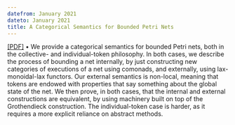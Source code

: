 ```yaml
---
datefrom: January 2021
dateto: January 2021
title: A Categorical Semantics for Bounded Petri Nets
---
```


[[PDF]](https://arxiv.org/abs/2101.09100) • We provide a categorical semantics for bounded Petri nets, both in the collective- and individual-token philosophy. In both cases, we describe the process of bounding a net internally, by just constructing new categories of executions of a net using comonads, and externally, using lax-monoidal-lax functors. Our external semantics is non-local, meaning that tokens are endowed with properties that say something about the global state of the net. We then prove, in both cases, that the internal and external constructions are equivalent, by using machinery built on top of the Grothendieck construction. The individual-token case is harder, as it requires a more explicit reliance on abstract methods.
